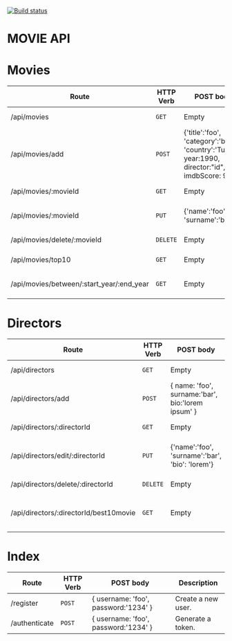 [![Build status](https://api.travis-ci.org/ryuz4k1/movie-api.svg)](https://travis-ci.org/ryuz4k1/movie-api)
# MOVIE API

# Movies

| Route | HTTP Verb	 | POST body	 | Description	 |
| --- | --- | --- | --- |
| /api/movies | `GET` | Empty | List all movies. |
| /api/movies/add | `POST` | {'title':'foo', 'category':'bar', 'country':'Turkey', year:1990, director:"id", imdbScore: 9.7 } | Create a new movie. |
| /api/movies/:movieId | `GET` | Empty | Get a movie. |
| /api/movies/:movieId | `PUT` | {'name':'foo', 'surname':'bar'} | Update a movie with new info. |
| /api/movies/delete/:movieId | `DELETE` | Empty | Delete a movie. |
| /api/movies/top10 | `GET` | Empty | Get the top 10 movies. |
| /api/movies/between/:start_year/:end_year | `GET` | Empty | Movies between two dates. |

# Directors

| Route | HTTP Verb	 | POST body	 | Description	 |
| --- | --- | --- | --- |
| /api/directors | `GET` | Empty | List all directors. |
| /api/directors/add | `POST` | { name: 'foo', surname:'bar', bio:'lorem ipsum' } | Create a new director. |
| /api/directors/:directorId | `GET` | Empty | Get a director. |
| /api/directors/edit/:directorId | `PUT` | {'name':'foo', 'surname':'bar', 'bio': 'lorem'} | Update a director with new info. |
| /api/directors/delete/:directorId | `DELETE` | Empty | Delete a director. |
| /api/directors/:directorId/best10movie | `GET` | Empty | The director's top 10 films. |

# Index

| Route | HTTP Verb	 | POST body	 | Description	 |
| --- | --- | --- | --- |
| /register | `POST` | { username: 'foo', password:'1234' } | Create a new user. |
| /authenticate | `POST` | { username: 'foo', password:'1234' } | Generate a token. |